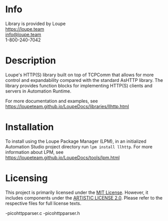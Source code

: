 # Info
Library is provided by Loupe  
https://loupe.team  
info@loupe.team  
1-800-240-7042  

# Description
Loupe's HTTP(S) library built on top of TCPComm that allows for more control and expandability compared with the standard AsHTTP library. The library provides function blocks for implementing HTTP(S) clients and servers in Automation Runtime.

For more documentation and examples, see https://loupeteam.github.io/LoupeDocs/libraries/llhttp.html

# Installation
To install using the Loupe Package Manager (LPM), in an initialized Automation Studio project directory run `lpm install llhttp`. For more information about LPM, see https://loupeteam.github.io/LoupeDocs/tools/lpm.html

# Licensing

This project is primarily licensed under the [MIT License](LICENSE). However, it includes components under the [ARTISTIC LICENSE 2.0](LICENSE-ARTISTIC-2.0). Please refer to the respective files for full license texts.

-picohttpparser.c
-picohttpparser.h
